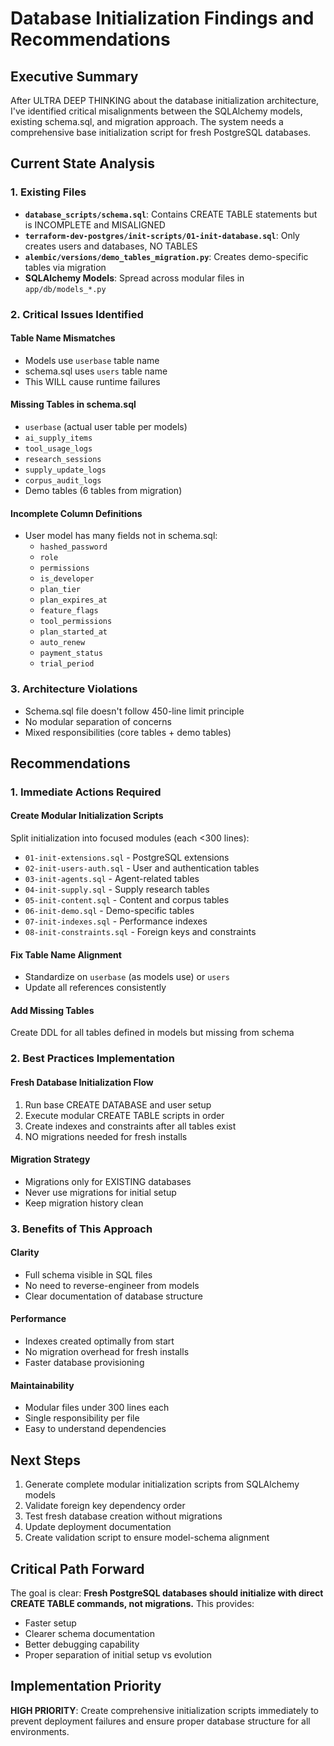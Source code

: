 # Database Initialization Findings and Recommendations

## Executive Summary
After ULTRA DEEP THINKING about the database initialization architecture, I've identified critical misalignments between the SQLAlchemy models, existing schema.sql, and migration approach. The system needs a comprehensive base initialization script for fresh PostgreSQL databases.

## Current State Analysis

### 1. Existing Files
- **`database_scripts/schema.sql`**: Contains CREATE TABLE statements but is INCOMPLETE and MISALIGNED
- **`terraform-dev-postgres/init-scripts/01-init-database.sql`**: Only creates users and databases, NO TABLES
- **`alembic/versions/demo_tables_migration.py`**: Creates demo-specific tables via migration
- **SQLAlchemy Models**: Spread across modular files in `app/db/models_*.py`

### 2. Critical Issues Identified

#### Table Name Mismatches
- Models use `userbase` table name
- schema.sql uses `users` table name
- This WILL cause runtime failures

#### Missing Tables in schema.sql
- `userbase` (actual user table per models)
- `ai_supply_items`
- `tool_usage_logs`
- `research_sessions`
- `supply_update_logs`
- `corpus_audit_logs`
- Demo tables (6 tables from migration)

#### Incomplete Column Definitions
- User model has many fields not in schema.sql:
  - `hashed_password`
  - `role`
  - `permissions`
  - `is_developer`
  - `plan_tier`
  - `plan_expires_at`
  - `feature_flags`
  - `tool_permissions`
  - `plan_started_at`
  - `auto_renew`
  - `payment_status`
  - `trial_period`

### 3. Architecture Violations
- Schema.sql file doesn't follow 450-line limit principle
- No modular separation of concerns
- Mixed responsibilities (core tables + demo tables)

## Recommendations

### 1. Immediate Actions Required

#### Create Modular Initialization Scripts
Split initialization into focused modules (each <300 lines):
- `01-init-extensions.sql` - PostgreSQL extensions
- `02-init-users-auth.sql` - User and authentication tables
- `03-init-agents.sql` - Agent-related tables
- `04-init-supply.sql` - Supply research tables  
- `05-init-content.sql` - Content and corpus tables
- `06-init-demo.sql` - Demo-specific tables
- `07-init-indexes.sql` - Performance indexes
- `08-init-constraints.sql` - Foreign keys and constraints

#### Fix Table Name Alignment
- Standardize on `userbase` (as models use) or `users`
- Update all references consistently

#### Add Missing Tables
Create DDL for all tables defined in models but missing from schema

### 2. Best Practices Implementation

#### Fresh Database Initialization Flow
1. Run base CREATE DATABASE and user setup
2. Execute modular CREATE TABLE scripts in order
3. Create indexes and constraints after all tables exist
4. NO migrations needed for fresh installs

#### Migration Strategy
- Migrations only for EXISTING databases
- Never use migrations for initial setup
- Keep migration history clean

### 3. Benefits of This Approach

#### Clarity
- Full schema visible in SQL files
- No need to reverse-engineer from models
- Clear documentation of database structure

#### Performance
- Indexes created optimally from start
- No migration overhead for fresh installs
- Faster database provisioning

#### Maintainability
- Modular files under 300 lines each
- Single responsibility per file
- Easy to understand dependencies

## Next Steps

1. Generate complete modular initialization scripts from SQLAlchemy models
2. Validate foreign key dependency order
3. Test fresh database creation without migrations
4. Update deployment documentation
5. Create validation script to ensure model-schema alignment

## Critical Path Forward

The goal is clear: **Fresh PostgreSQL databases should initialize with direct CREATE TABLE commands, not migrations.** This provides:
- Faster setup
- Clearer schema documentation
- Better debugging capability
- Proper separation of initial setup vs evolution

## Implementation Priority

**HIGH PRIORITY**: Create comprehensive initialization scripts immediately to prevent deployment failures and ensure proper database structure for all environments.